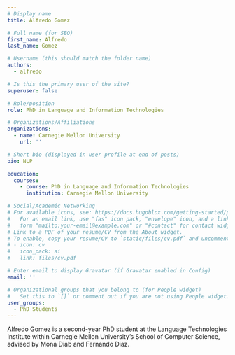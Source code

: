 ```yaml
---
# Display name
title: Alfredo Gomez

# Full name (for SEO)
first_name: Alfredo
last_name: Gomez

# Username (this should match the folder name)
authors:
  - alfredo

# Is this the primary user of the site?
superuser: false

# Role/position
role: PhD in Language and Information Technologies

# Organizations/Affiliations
organizations:
  - name: Carnegie Mellon University
    url: ''

# Short bio (displayed in user profile at end of posts)
bio: NLP

education:
  courses:
    - course: PhD in Language and Information Technologies
      institution: Carnegie Mellon University

# Social/Academic Networking
# For available icons, see: https://docs.hugoblox.com/getting-started/page-builder/#icons
#   For an email link, use "fas" icon pack, "envelope" icon, and a link in the
#   form "mailto:your-email@example.com" or "#contact" for contact widget.
# Link to a PDF of your resume/CV from the About widget.
# To enable, copy your resume/CV to `static/files/cv.pdf` and uncomment the lines below.
# - icon: cv
#   icon_pack: ai
#   link: files/cv.pdf

# Enter email to display Gravatar (if Gravatar enabled in Config)
email: ''

# Organizational groups that you belong to (for People widget)
#   Set this to `[]` or comment out if you are not using People widget.
user_groups:
  - PhD Students
---
```


Alfredo Gomez is a second-year PhD student at the Language Technologies Institute within Carnegie Mellon University’s School of Computer Science, advised by Mona Diab and Fernando Diaz.
